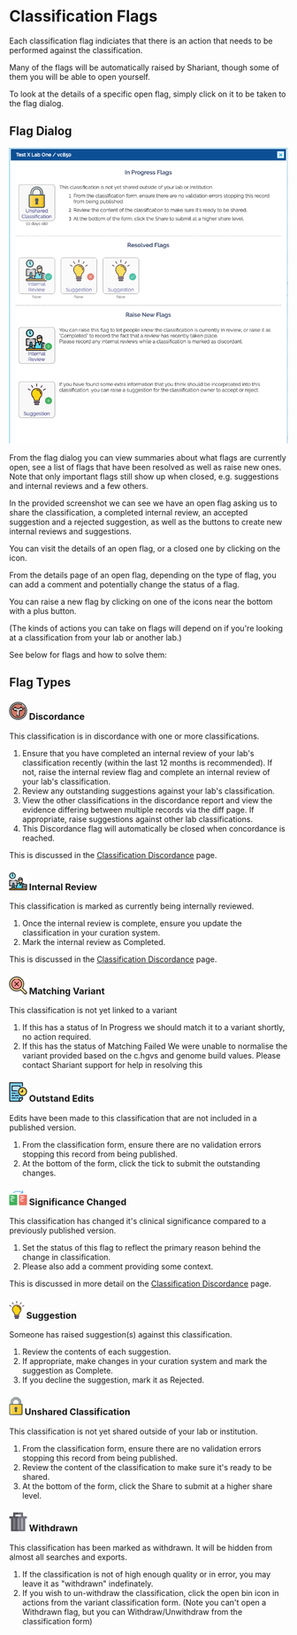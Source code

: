 # Classification Flags

Each classification flag indiciates that there is an action that needs to be performed against the classification.

Many of the flags will be automatically raised by Shariant, though some of them you will be able to open yourself.

To look at the details of a specific open flag, simply click on it to be taken to the flag dialog.

## Flag Dialog

![](images/flag_dialog.png)

From the flag dialog you can view summaries about what flags are currently open, see a list of flags that have been resolved as well as raise new ones.
Note that only important flags still show up when closed, e.g. suggestions and internal reviews and a few others.

In the provided screenshot we can see we have an open flag asking us to share the classification, a completed internal review, an accepted suggestion and a rejected suggestion, as well as the buttons to create new internal reviews and suggestions.

You can visit the details of an open flag, or a closed one by clicking on the icon.

From the details page of an open flag, depending on the type of flag, you can add a comment and potentially change the status of a flag.

You can raise a new flag by clicking on one of the icons near the bottom with a plus button.

(The kinds of actions you can take on flags will depend on if you're looking at a classification from your lab or another lab.)

See below for flags and how to solve them:

## Flag Types

### ![](images/discordance.png) Discordance
This classification is in discordance with one or more classifications.
1. Ensure that you have completed an internal review of your lab's classification recently (within the last 12 months is recommended). If not, raise the internal review flag and complete an internal review of your lab's classification.
2. Review any outstanding suggestions against your lab's classification.
3. View the other classifications in the discordance report and view the evidence differing between multiple records via the diff page. If appropriate, raise suggestions against other lab classifications.
4. This Discordance flag will automatically be closed when concordance is reached.

This is discussed in the [Classification Discordance](classification_discordance) page.

### ![](images/work.png) Internal Review
This classification is marked as currently being internally reviewed.
1. Once the internal review is complete, ensure you update the classification in your curation system.
2. Mark the internal review as Completed.

This is discussed in the [Classification Discordance](classification_discordance) page.

### ![](images/not-found.png) Matching Variant
This classification is not yet linked to a variant
1. If this has a status of In Progress we should match it to a variant shortly, no action required.
2. If this has the status of Matching Failed We were unable to normalise the variant provided based on the c.hgvs and genome build values. Please contact Shariant support for help in resolving this

### ![](images/outstanding_edits.png) Outstand Edits
Edits have been made to this classification that are not included in a published version.
1. From the classification form, ensure there are no validation errors stopping this record from being published.
2. At the bottom of the form, click the tick to submit the outstanding changes.

### ![](images/exchange.png) Significance Changed
This classification has changed it's clinical significance compared to a previously published version.
1. Set the status of this flag to reflect the primary reason behind the change in classification.
2. Please also add a comment providing some context.

This is discussed in more detail on the [Classification Discordance](classification_discordance) page.

### ![](images/lightbulb.png) Suggestion
Someone has raised suggestion(s) against this classification.
1. Review the contents of each suggestion.
2. If appropriate, make changes in your curation system and mark the suggestion as Complete.
3. If you decline the suggestion, mark it as Rejected.

### ![](images/lock.png) Unshared Classification
This classification is not yet shared outside of your lab or institution.
1. From the classification form, ensure there are no validation errors stopping this record from being published.
2. Review the content of the classification to make sure it's ready to be shared.
3. At the bottom of the form, click the Share to submit at a higher share level.

### ![](images/trash.png) Withdrawn
This classification has been marked as withdrawn. It will be hidden from almost all searches and exports.
1. If the classification is not of high enough quality or in error, you may leave it as "withdrawn" indefinately.
2. If you wish to un-withdraw the classification, click the open bin icon in actions from the variant classification form.
(Note you can't open a Withdrawn flag, but you can Withdraw/Unwithdraw from the classification form)
